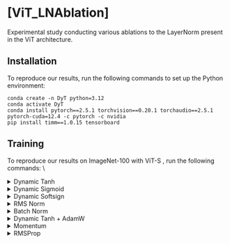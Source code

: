 # [ViT_LNAblation]

Experimental study conducting various ablations to the LayerNorm present in the ViT architecture.

## Installation
To reproduce our results, run the following commands to set up the Python environment:
```
conda create -n DyT python=3.12
conda activate DyT
conda install pytorch==2.5.1 torchvision==0.20.1 torchaudio==2.5.1 pytorch-cuda=12.4 -c pytorch -c nvidia
pip install timm==1.0.15 tensorboard
```

## Training

To reproduce our results on ImageNet-100 with ViT-S , run the following commands: \

<details>
<summary>
Dynamic Tanh
</summary>
    
```
sudo python main.py --data_set IMNET --data_path /teamspace/studios/this_studio/dataset/imagenet-100 --enable_wandb true --project v
it_dys_adamw --dynamic_tanh true --batch_size 128 --model vit_small_patch16_224
```
</details>

<details>
<summary>
Dynamic Sigmoid
</summary>
    
```
sudo python main.py --data_set IMNET --data_path /teamspace/studios/this_studio/dataset/imagenet-100 --enable_wandb true --project v
it_dys_adamw --dynamic_sigmoid true --batch_size 128 --model vit_small_patch16_224
```
</details>
<details>
<summary>
Dynamic Softsign
</summary>
    
```
sudo python main.py --data_set IMNET --data_path /teamspace/studios/this_studio/dataset/imagenet-100 --enable_wandb true --project v
it_dys_adamw --dynamic_softsign true --batch_size 128 --model vit_small_patch16_224
```
</details>
<details>
<summary>
RMS Norm
</summary>
    
```
sudo python main.py --data_set IMNET --data_path /teamspace/studios/this_studio/dataset/imagenet-100 --enable_wandb true --project v
it_dys_adamw --rms_norm true --batch_size 128 --model vit_small_patch16_224
```
</details>

<details>
<summary>
Batch Norm
</summary>
    
```
sudo python main.py --data_set IMNET --data_path /teamspace/studios/this_studio/dataset/imagenet-100 --enable_wandb true --project v
it_dys_adamw --dynamic_softsign true --batch_size 128 --model vit_small_patch16_224
```
</details>

<details>
<summary>
Dynamic Tanh + AdamW
</summary>
    
```
sudo python main.py --data_set IMNET --data_path /teamspace/studios/this_studio/dataset/imagenet-100 --enable_wandb true --project v
it_dys_adamw --dynamic_tanh true --batch_size 128 --model vit_small_patch16_224
```
</details>

<details>
<summary>
Momentum
</summary>
    
```
sudo python main.py --data_set IMNET --data_path /teamspace/studios/this_studio/dataset/imagenet-100 --enable_wandb true --project v
it_dys_adamw --dynamic_tanh true --batch_size 128 --model vit_small_patch16_224 --opt momentum
```
</details>

<details>
<summary>
RMSProp
</summary>
    
```
sudo python main.py --data_set IMNET --data_path /teamspace/studios/this_studio/dataset/imagenet-100 --enable_wandb true --project v
it_dys_adamw --dynamic_tanh true --batch_size 128 --model vit_small_patch16_224 --opt rmsprop
```
</details>
